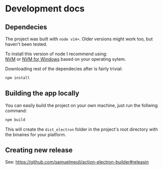 # Development docs

## Dependecies

The project was built with `node v14+`. Older versions might work too, but haven't been tested.

To install this version of node I recommend using:  
[NVM](https://github.com/nvm-sh/nvm) or [NVM for Windows](https://github.com/coreybutler/nvm-windows)
based on your operating sytem.

Downloading rest of the dependecies after is fairly trivial:

```ps
npm install
```

## Building the app locally

You can easily build the project on your own machine, just run the follwing command:

```ps
npm build
```

This will create the `dist_electron` folder in the project's root directory with the binaires for your
platform.

## Creating new release

See: <https://github.com/samuelmeuli/action-electron-builder#releasin>
